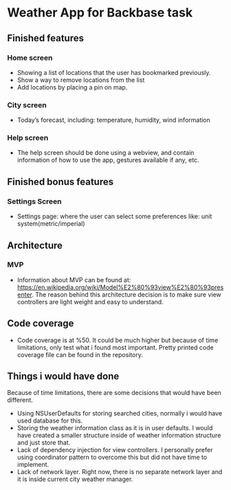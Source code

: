 # Weather App for Backbase task

## Finished features

### Home screen

- Showing a list of locations that the user has bookmarked previously.
- Show a way to remove locations from the list
- Add locations by placing a pin on map.

### City screen

- Today’s forecast, including: temperature, humidity, wind information

### Help screen

- The help screen should be done using a webview, and contain information of how to use the app, gestures available if any, etc.

## Finished bonus features

### Settings Screen

- Settings page: where the user can select some preferences like: unit system(metric/imperial)

## Architecture

### MVP

- Information about MVP can be found at: <https://en.wikipedia.org/wiki/Model%E2%80%93view%E2%80%93presenter>. The reason behind this architecture decision is to make sure view controllers are light weight and easy to understand.

## Code coverage

- Code coverage is at %50. It could be much higher but because of time limitations, only test what i found most important. Pretty printed code coverage file can be found in the repository.

## Things i would have done

Because of time limitations, there are some decisions that would have been different.

- Using NSUserDefaults for storing searched cities, normally i would have used database for this.
- Storing the weather information class as it is in user defaults. I would have created a smaller structure inside of weather information structure and just store that.
- Lack of dependency injection for view controllers. I personally prefer using coordinator pattern to overcome this but did not have time to implement.
- Lack of network layer. Right now, there is no separate network layer and it is inside current city weather manager.